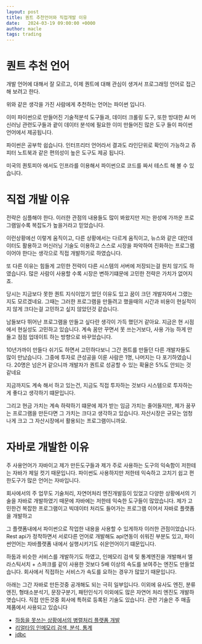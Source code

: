 ```yaml
---
layout: post
title: 퀀트 추천언어와 직접개발 이유
date:   2024-03-19 09:00:00 +0000
author: macle
tags: trading
---
```


# 퀀트 추천 언어
개발 언어에 대해서 잘 모르고, 이제 퀀트에 대해 관심이 생겨서 프로그래밍 언어로 접근해 보려고 한다.

위와 같은 생각을 가진 사람에게 추천하는 언어는 파이썬 입니다.

이미 파이썬으로 만들어진 기술적분석 도구들과, 데이터 크롤링 도구, 또한 방대한 AI 머신러닝 관련도구들과 괕이 데이터 분석에 필요한 이미 만들어진 많은 도구 들이 파이썬언어에서 제공됩니다.

파이썬은 공부학 쉽습니다. 인터프리터 언어라서 결과도 라인단위로 확인이 가능하고 쥬피터 노트북과 같은 편의성이 높은 도구도 제공 됩니다.

미국의 퀀토피아 에서도 인프라를 이용해서 파이썬으로 코드를 짜서 테스트 해 볼 수 있습니다.

# 직접 개발 이유

전략은 심플해야 한다. 이러한 관점의 내용들도 많이 봐왔지만 저는 완성에 가까운 프로그램일수록 복잡도가 높을거라고 믿었습니다. 

이런상황에선 이렇게 움직이고, 다른 상황에서는 다르게 움직이고, 뉴스와 같은 대안데이터도 활용하고 머신러닝 기술도 이용하고 스스로 시장을 파악하여 진화하는 프로그램이어야 한다는 생각으로 직접 개발하기로 하였습니다.

또 다른 이유는 힘들게 고민한 전략이 다른 시스템의 서버에 저장되는걸 원치 않기도 하였습니다. 많은 사람이 사용할 수록 시장은 변하기떄문에 고민한 전략은 가치가 없어지죠.

당시는 지금보다 못한 퀀트 지식이었기 었던 이유도 있고 꿈이 크던 개발자여서 그랬는지도 모르겠네요. 그때는 그러한 프로그램을 만들려고 했을때의 시간과 비용이 현실적이지 않게 크다는걸 고민하고 싶지 않았던것 같습니다.

남들보다 뛰어난 프로그램을 만들고 싶다란 생각이 가득 했던거 같아요. 지금은 현 시점에서 현실성도 고민하고 있습니다. 계속 꿈만 꾸면서 못 쓰는거보다, 사용 가능 하게 만들고 점점 업데이트 하는 방향으로 바꾸었습니다.

10년가까이 만들다 쉬기도 하면서 고민하다보니 그간 퀀트를 만들던 다른 개발자들도 많이 만났습니다. 그중에 투자로 큰성공을 이룬 사람은 1명, 나머지는 다 포기하였습니다. 20명은 넘은거 같으니까 개발자가 퀀트로 성공할 수 있는 확율은 5%도 안되는 것 같네요

지금까지도 계속 해서 하고 있는건, 지금도 직접 투자하는 것보다 시스템으로 투자하는게 좋다고 생각하기 떄문입니다.  

그리고 현금 가치는 계속 하락하기 떄문에 제가 받는 임금 가치는 줄어들지만, 제가 꿈꾸는 프로그램을 만든다면 그 가치는 크다고 생각하고 있습니다. 자산시장은 규모는 엄청나게 크고 그 자산시장에서 활용되는 프로그램이니까요.

# 자바로 개발한 이유

주 사용언어가 자바이고 제가 만든도구들과 제가 주로 사용하는 도구의 익숙함이 저한테는 자바가 제일 컷기 때문입니다. 파이썬도 사용하지만 저한테 익숙하고 고치기 쉽고 편한도구가 많은 언어는 자바입니다.

회사에서의 주 업무도 기술처리, 자연어처리 엔진개발등이 있었고 다양한 상황에서의 기술을 자바로 개발하였기 때문에 자바에는 저한테 익숙한 도구들이 많았습니다. 제가 고민한건 복잡한 프로그램이고 빅데이터 처리도 들어가는 프로그램 이어서 자바로 플랫폼을 개발하고

그 플랫폼내에서 파이썬으로 작업한 내용을 사용할 수 있게하자 이러한 관점이었습니다. Rest api가 정착하면서 서로다른 언어로 개발해도 api연동이 쉬워진 부분도 있고, 파이썬언어는 자바플랫폼 내에서 실행시키기도 쉬운언어이기 떄문입니다.

하둡과 비슷한 서비스를 개발하기도 하였고, 인메모리 검색 및 통계엔진을 개발해서 엘라스틱서치 + 스파크를 같이 사용한 것보다 5배 이상의 속도를 보여주는 엔진도 만들었습니다. 회사에서 직접하는 서비스가 속도를 요하는 경우가 많았기 때문입니다.

아래는 그간 자바로 만든것중 공개해도 되는 극히 일부입니다. 이외에 유사도 엔진, 분류엔진, 형태소분석기, 문장구분기, 패턴인식기 이외에도 많은 자연어 처리 엔진도 개발하엿습니다. 직접 만든것중 회사에 특허로 등록된 기술도 있습니다. 관련 기술은 주 매출 제품에서 사용되고 있습니다

- [하둡을 못쓰는 상황에서의 병렬처리 플랫폼 개발](https://www.seomse.com/posts/parallel-processing/)
- [리얼타임 인메모리 검색, 분석, 통계](https://www.seomse.com/posts/realtime-search-analysis/) 
- [jdbc](https://www.seomse.com/posts/seomse-jdbc/)